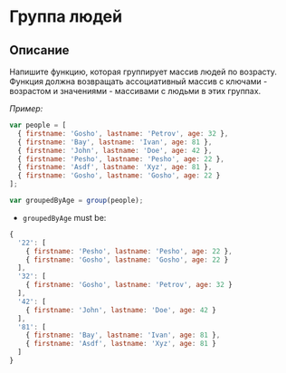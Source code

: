 # Группа людей

## Описание
Напишите функцию, которая группирует массив людей по возрасту.
Функция должна возвращать ассоциативный массив с ключами - возрастом и значениями - массивами с людьми в этих группах.

_Пример:_

```js
var people = [
  { firstname: 'Gosho', lastname: 'Petrov', age: 32 },
  { firstname: 'Bay', lastname: 'Ivan', age: 81 },
  { firstname: 'John', lastname: 'Doe', age: 42 },
  { firstname: 'Pesho', lastname: 'Pesho', age: 22 },
  { firstname: 'Asdf', lastname: 'Xyz', age: 81 },
  { firstname: 'Gosho', lastname: 'Gosho', age: 22 }
];

var groupedByAge = group(people);
```

- `groupedByAge` must be:

```js
{
  '22': [
    { firstname: 'Pesho', lastname: 'Pesho', age: 22 },
    { firstname: 'Gosho', lastname: 'Gosho', age: 22 }
  ],
  '32': [
    { firstname: 'Gosho', lastname: 'Petrov', age: 32 }
  ],
  '42': [
    { firstname: 'John', lastname: 'Doe', age: 42 }
  ],
  '81': [
    { firstname: 'Bay', lastname: 'Ivan', age: 81 },
    { firstname: 'Asdf', lastname: 'Xyz', age: 81 }
  ]
}
```
